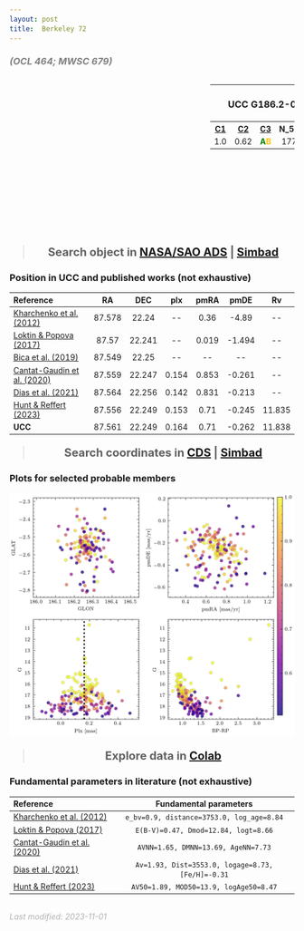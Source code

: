 ```yaml
---
layout: post
title:  Berkeley 72
---
```

<h3><span style="color: #808080;"><i>(OCL 464; MWSC 679)</i></span></h3>
<div style="display: flex; justify-content: space-between;">
 <div style="text-align: center;">
 <!-- Left block -->
 <div id="aladin-lite-div" style="width:355px;height:250px;"></div>
 <script type="text/javascript" src="https://aladin.cds.unistra.fr/AladinLite/api/v3/latest/aladin.js" charset="utf-8"></script>
 <script type="text/javascript">
   let aladin;
   A.init.then(() => {
      aladin = A.aladin('#aladin-lite-div', {survey: "P/DSS2/color", fov:0.09, target: "87.561 22.249"});
   });
 </script>
</div>
<!-- Left block -->

<table style="text-align: center; width:355px;height:250px;">
  <!-- Row 1 (title) -->
  <tr>
    <td colspan="5"><h3>UCC G186.2-02.5</h3></td>
  </tr>
  <!-- Row 2 -->
  <tr>
    <th><a href="https://ucc.ar/faq#what-are-the-c1-c2-and-c3-parameters" title="Photometric class">C1</a></th>
    <th><a href="https://ucc.ar/faq#what-are-the-c1-c2-and-c3-parameters" title="Density class">C2</a></th>
    <th><a href="https://ucc.ar/faq#what-are-the-c1-c2-and-c3-parameters" title="Combined class">C3</a></th>
    <th><div title="Stars with membership probability >50%">N_50</div></th>
    <th><div title="Radius that contains half the members [arcmin]">r_50</div></th>
  </tr>
  <!-- Row 3 -->
  <tr>
    <td>1.0</td>
    <td>0.62</td>
    <td><span style="color: green; font-weight: bold;">A</span><span style="color: #FFC300; font-weight: bold;">B</span></td>
    <td>177</td>
    <td>2.7</td>
  </tr>
</table>
</div>

> <p style="text-align:center; font-weight: bold; font-size:20px">Search object in <a href="https://ui.adsabs.harvard.edu/search/q=%20collection%3Aastronomy%20body%3A%22Berkeley%2072%22&sort=date%20desc%2C%20bibcode%20desc&p_=0" target="_blank">NASA/SAO ADS</a> | <a href="https://simbad.cds.unistra.fr/simbad/sim-id-refs?Ident=berkeley72" target="_blank">Simbad</a></p>


### Position in UCC and published works (not exhaustive)

| Reference    | RA    | DEC   | plx  | pmRA  | pmDE   |  Rv  |
| :---         | :---: | :---: | :---: | :---: | :---: | :---: |
|[Kharchenko et al. (2012)](https://ui.adsabs.harvard.edu/abs/2012A%26A...543A.156K) | 87.578 | 22.24 | -- | 0.36 | -4.89 | -- |
|[Loktin & Popova (2017)](https://ui.adsabs.harvard.edu/abs/2017AstBu..72..257L/abstract) | 87.57 | 22.241 | -- | 0.019 | -1.494 | -- |
|[Bica et al. (2019)](https://ui.adsabs.harvard.edu/abs/2019AJ....157...12B/abstract) | 87.549 | 22.25 | -- | -- | -- | -- |
|[Cantat-Gaudin et al. (2020)](https://ui.adsabs.harvard.edu/abs/2020A%26A...640A...1C) | 87.559 | 22.247 | 0.154 | 0.853 | -0.261 | -- |
|[Dias et al. (2021)](https://ui.adsabs.harvard.edu/abs/2021MNRAS.504..356D) | 87.564 | 22.256 | 0.142 | 0.831 | -0.213 | -- |
|[Hunt & Reffert (2023)](https://ui.adsabs.harvard.edu/abs/2023A%26A...673A.114H/abstract) | 87.556 | 22.249 | 0.153 | 0.71 | -0.245 | 11.835 |
| **UCC** |87.561 | 22.249 | 0.164 | 0.71 | -0.262 | 11.838 |

> <p style="text-align:center; font-weight: bold; font-size:20px">Search coordinates in <a href="https://cdsportal.u-strasbg.fr/?target=87.561,+22.249" target="_blank">CDS</a> | <a href="https://simbad.cds.unistra.fr/mobile/object_list.html?coord=87.561%2022.249&output=json&radius=5&userEntry=berkeley72" target="_blank">Simbad</a></p>

### Plots for selected probable members

![CLUSTER](https://raw.githubusercontent.com/ucc23/Q3N/main/plots/berkeley72.webp)


> <p style="text-align:center; font-weight: bold; font-size:20px">Explore data in <a href="https://colab.research.google.com/github/UCC23/Q3N/blob/master/notebooks/berkeley72.ipynb" target="_blank">Colab</a></p>


### Fundamental parameters in literature (not exhaustive)

| Reference |  Fundamental parameters |
| :---         |     :---:      |
| [Kharchenko et al. (2012)](https://ui.adsabs.harvard.edu/abs/2012A%26A...543A.156K) | `e_bv=0.9, distance=3753.0, log_age=8.84` |
| [Loktin & Popova (2017)](https://ui.adsabs.harvard.edu/abs/2017AstBu..72..257L/abstract) | `E(B-V)=0.47, Dmod=12.84, logt=8.66` |
| [Cantat-Gaudin et al. (2020)](https://ui.adsabs.harvard.edu/abs/2020A%26A...640A...1C) | `AVNN=1.65, DMNN=13.69, AgeNN=7.73` |
| [Dias et al. (2021)](https://ui.adsabs.harvard.edu/abs/2021MNRAS.504..356D) | `Av=1.93, Dist=3553.0, logage=8.73, [Fe/H]=-0.31` |
| [Hunt & Reffert (2023)](https://ui.adsabs.harvard.edu/abs/2023A%26A...673A.114H/abstract) | `AV50=1.89, MOD50=13.9, logAge50=8.47` |

<br>
<font color="b3b1b1"><i>Last modified: 2023-11-01</i></font>
